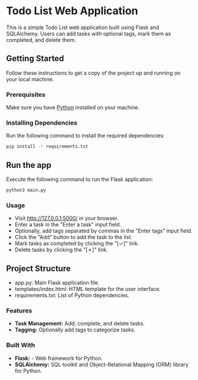 # Todo List Web Application

This is a simple Todo List web application built using Flask and SQLAlchemy. Users can add tasks with optional tags, mark them as completed, and delete them. 

## Getting Started

Follow these instructions to get a copy of the project up and running on your local machine.

### Prerequisites

Make sure you have [Python](https://www.python.org/downloads/) installed on your machine.

### Installing Dependencies

Run the following command to install the required dependencies:

```bash
pip install -r requirements.txt
```

## Run the app

Execute the following command to run the Flask application:
```bash
python3 main.py
```

### Usage
   - Visit http://127.0.0.1:5000/ in your browser.
   - Enter a task in the "Enter a task" input field.
   - Optionally, add tags separated by commas in the "Enter tags" input field.
   - Click the "Add" button to add the task to the list.
   - Mark tasks as completed by clicking the "[✓]" link.
   - Delete tasks by clicking the "[✗]" link.

## Project Structure

   - app.py: Main Flask application file.
   - templates/index.html: HTML template for the user interface.
   - requirements.txt: List of Python dependencies.

### Features

   - **Task Management:** Add, complete, and delete tasks.
   - **Tagging:** Optionally add tags to categorize tasks.

### Built With

   - **Flask:** - Web framework for Python.
   - **SQLAlchemy:** SQL toolkit and Object-Relational Mapping (ORM) library for Python.

